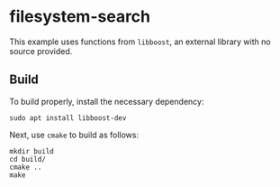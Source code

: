 # filesystem-search

This example uses functions from `libboost`, an external library with no source provided. 

## Build

To build properly, install the necessary dependency:

```
sudo apt install libboost-dev
```

Next, use `cmake` to build as follows: 

```
mkdir build
cd build/
cmake ..
make
```